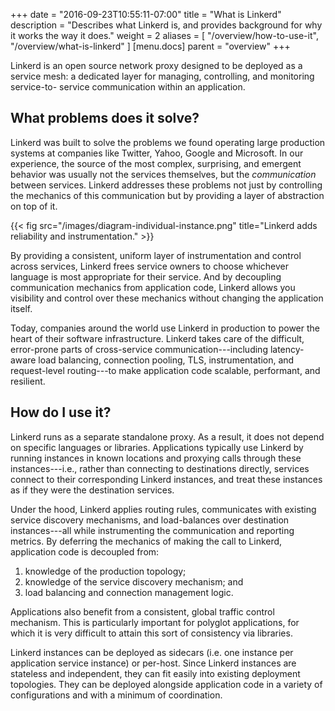 +++
date = "2016-09-23T10:55:11-07:00"
title = "What is Linkerd"
description = "Describes what Linkerd is, and provides background for why it works the way it does."
weight = 2
aliases = [
  "/overview/how-to-use-it",
  "/overview/what-is-linkerd"
]
[menu.docs]
  parent = "overview"
+++

Linkerd is an open source network proxy designed to be deployed as a service
mesh: a dedicated layer for managing, controlling, and monitoring service-to-
service communication within an application.

<!--more-->
<!-- markdownlint-disable MD026 -->

## What problems does it solve?

Linkerd was built to solve the problems we found operating large production
systems at companies like Twitter, Yahoo, Google and Microsoft. In our
experience, the source of the most complex, surprising, and emergent behavior
was usually not the services themselves, but the *communication* between
services. Linkerd addresses these problems not just by controlling the mechanics
of this communication but by providing a layer of abstraction on top of it.

{{< fig src="/images/diagram-individual-instance.png"
    title="Linkerd adds reliability and instrumentation." >}}

By providing a consistent, uniform layer of instrumentation and control across
services, Linkerd frees service owners to choose whichever language is most
appropriate for their service. And by decoupling communication mechanics from
application code, Linkerd allows you visibility and control over these
mechanics without changing the application itself.

Today, companies around the world use Linkerd in production to power the heart
of their software infrastructure. Linkerd takes care of the difficult,
error-prone parts of cross-service communication---including latency-aware load
balancing, connection pooling, TLS, instrumentation, and request-level
routing---to make application code scalable, performant, and resilient.

## How do I use it?

Linkerd runs as a separate standalone proxy. As a result, it does not depend on
specific languages or libraries. Applications typically use Linkerd by running
instances in known locations and proxying calls through these instances---i.e.,
rather than connecting to destinations directly, services connect to their
corresponding Linkerd instances, and treat these instances as if they were the
destination services.

Under the hood, Linkerd applies routing rules, communicates with existing
service discovery mechanisms, and load-balances over destination instances---all
while instrumenting the communication and reporting metrics. By deferring the
mechanics of making the call to Linkerd, application code is decoupled from:

1. knowledge of the production topology;
2. knowledge of the service discovery mechanism; and
3. load balancing and connection management logic.

Applications also benefit from a consistent, global traffic control mechanism.
This is particularly important for polyglot applications, for which it is very
difficult to attain this sort of consistency via libraries.

Linkerd instances can be deployed as sidecars (i.e. one instance per application
service instance) or per-host. Since Linkerd instances are stateless and
independent, they can fit easily into existing deployment topologies. They can
be deployed alongside application code in a variety of configurations and with a
minimum of coordination.

<!-- markdownlint-enable MD026 -->
